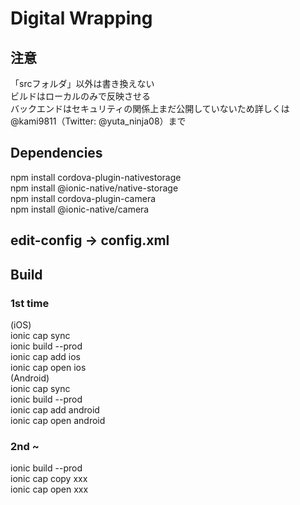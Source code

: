 # Digital Wrapping
## 注意
「srcフォルダ」以外は書き換えない \
ビルドはローカルのみで反映させる \
バックエンドはセキュリティの関係上まだ公開していないため詳しくは@kami9811（Twitter: @yuta_ninja08）まで

## Dependencies
npm install cordova-plugin-nativestorage \
npm install @ionic-native/native-storage \
npm install cordova-plugin-camera \
npm install @ionic-native/camera

## edit-config -> config.xml

## Build
### 1st time
(iOS) \
ionic cap sync \
ionic build --prod \
ionic cap add ios \
ionic cap open ios \
(Android) \
ionic cap sync \
ionic build --prod \
ionic cap add android \
ionic cap open android
### 2nd ~
ionic build --prod \
ionic cap copy xxx \
ionic cap open xxx
